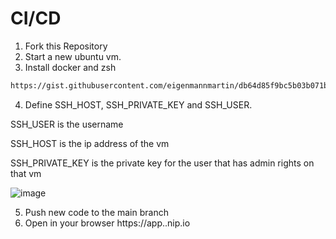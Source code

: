 # CI/CD

1. Fork this Repository
2. Start a new ubuntu vm.
3. Install docker and zsh
```bash
https://gist.githubusercontent.com/eigenmannmartin/db64d85f9bc5b03b071b4afc281aa238/raw/
```
4. Define SSH_HOST, SSH_PRIVATE_KEY and SSH_USER.

SSH_USER is the username

SSH_HOST is the ip address of the vm

SSH_PRIVATE_KEY is the private key for the user that has admin rights on that vm

![image](https://user-images.githubusercontent.com/2293142/121609248-c324d780-ca53-11eb-9929-1a14d34ccba9.png)

5. Push new code to the main branch
6. Open in your browser https://app.<server-ip>.nip.io
